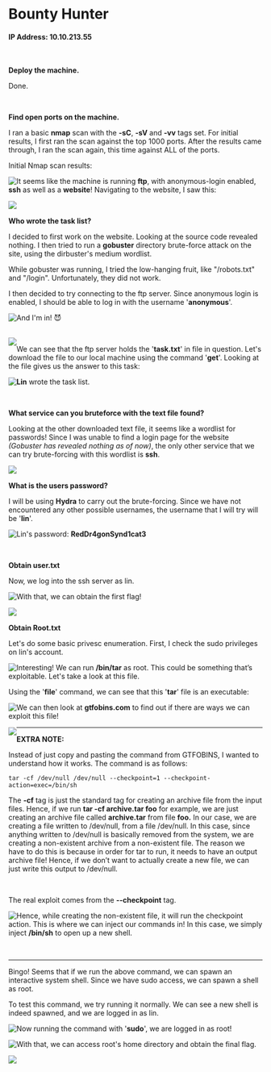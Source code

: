 # Bounty Hunter

#### IP Address: 10.10.213.55

<br>

**Deploy the machine.**

Done.

<br>

**Find open ports on the machine.**

I ran a basic **nmap** scan with the **-sC**, **-sV** and **-vv** tags set. For initial results, I first ran the scan against the top 1000 ports. After the results came through, I ran the scan again, this time against ALL of the ports.

Initial Nmap scan results:

<img style="float: left;" src="screenshots/screenshot1.png">

It seems like the machine is running **ftp**, with anonymous-login enabled, **ssh** as well as a **website**! Navigating to the website, I saw this:

<img style="float: left;" src="screenshots/screenshot2.png">

<br>

**Who wrote the task list?** 

I decided to first work on the website. Looking at the source code revealed nothing. I then tried to run a **gobuster** directory brute-force attack on the site, using the dirbuster's medium wordlist. 

While gobuster was running, I tried the low-hanging fruit, like "/robots.txt" and "/login". Unfortunately, they did not work.

I then decided to try connecting to the ftp server. Since anonymous login is enabled, I should be able to log in with the username '**anonymous**'.

<img style="float: left;" src="screenshots/screenshot3.png">

And I'm in! :smiling_imp:

<br>

<img style="float: left;" src="screenshots/screenshot4.png">

We can see that the ftp server holds the '**task.txt**' in file in question. Let's download the file to our local machine using the command '**get**'. Looking at the file gives us the answer to this task:

 <img style="float: left;" src="screenshots/screenshot5.png">





**Lin** wrote the task list.

<br>

**What service can you bruteforce with the text file found?**

Looking at the other downloaded text file, it seems like a wordlist for passwords! Since I was unable to find a login page for the website *(Gobuster has revealed nothing as of now)*, the only other service that we can try brute-forcing with this wordlist is **ssh**.

<img style="float: left;" src="screenshots/screenshot6.png">

<br>

 **What is the users password?** 

I will be using **Hydra** to carry out the brute-forcing. Since we have not encountered any other possible usernames, the username that I will try will be '**lin**'.

<img style="float: left;" src="screenshots/screenshot7.png">

Lin's password: **RedDr4gonSynd1cat3**

<br>

**Obtain user.txt**

Now, we log into the ssh server as lin.

<img style="float: left;" src="screenshots/screenshot8.png">

With that, we can obtain the first flag!

<img style="float: left;" src="screenshots/screenshot9.png">

<br>

**Obtain Root.txt**

Let's do some basic privesc enumeration. First, I check the sudo privileges on lin's account.

<img style="float: left;" src="screenshots/screenshot10.png">

Interesting! We can run **/bin/tar** as root. This could be something that’s exploitable. Let's take a look at this file.

Using the '**file**' command, we can see that this '**tar**' file is an executable:

<img style="float: left;" src="screenshots/screenshot11.png">

We can then look at **gtfobins.com** to find out if there are ways we can exploit this file! 

<img style="float: left;" src="screenshots/screenshot12.png">

---

**EXTRA NOTE:**

Instead of just copy and pasting the command from GTFOBINS, I wanted to understand how it works. The command is as follows:

```
tar -cf /dev/null /dev/null --checkpoint=1 --checkpoint-action=exec=/bin/sh
```

The **-cf** tag is just the standard tag for creating an archive file from the input files. Hence, if we run **tar -cf archive.tar foo** for example, we are just creating an archive file called **archive.tar** from file **foo.** In our case, we are creating a file written to /dev/null, from a file /dev/null. In this case, since anything written to /dev/null is basically removed from the system, we are creating a non-existent archive from a non-existent file. The reason we have to do this is because in order for tar to run, it needs to have an output archive file! Hence, if we don’t want to actually create a new file, we can just write this output to /dev/null.

<br>

The real exploit comes from the **--checkpoint** tag. 

<img style="float: left;" src="screenshots/screenshot13.png">

Hence, while creating the non-existent file, it will run the checkpoint action. This is where we can inject our commands in! In this case, we simply inject **/bin/sh** to open up a new shell.

<br>

---

Bingo! Seems that if we run the above command, we can spawn an interactive system shell. Since we have sudo access, we can spawn a shell as root.

To test this command, we try running it normally. We can see a new shell is indeed spawned, and we are logged in as lin.

<img style="float: left;" src="screenshots/screenshot14.png">

Now running the command with '**sudo**', we are logged in as root!

<img style="float: left;" src="screenshots/screenshot15.png">

With that, we can access root's home directory and obtain the final flag.

<img style="float: left;" src="screenshots/screenshot16.png">



